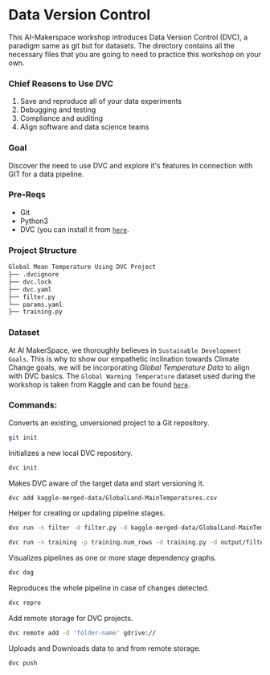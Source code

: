 # Data Version Control
This AI-Makerspace workshop introduces Data Version Control (DVC), a paradigm same as git but for datasets. The directory contains all the necessary files that you are going to need to practice this workshop on your own. 

### Chief Reasons to Use DVC

<ol>
  <li>Save and reproduce all of your data experiments</li>
  <li>Debugging and testing</li>
  <li>Compliance and auditing</li>
  <li>Align software and data science teams</li>
</ol>

### Goal
Discover the need to use DVC and explore it's features in connection with GIT for a data pipeline.  


### Pre-Reqs
- Git
- Python3
- DVC (you can install it from <a href='https://dvc.org/doc/install'>`here`</a>.

### Project Structure
```bash
Global Mean Temperature Using DVC Project
├── .dvcignore 
├── dvc.lock
├── dvc.yaml
├── filter.py
└── params.yaml
├── training.py
```

### Dataset
At AI MakerSpace, we thoroughly believes in `Sustainable Development Goals`. This is why to show our empathetic inclination towards Climate Change goals, we will be incorporating *Global Temperature Data* to align with DVC basics.
The `Global Warming Temperature` dataset used during the workshop is taken from Kaggle and can be found <a href='https://www.kaggle.com/datasets/sudalairajkumar/daily-temperature-of-major-cities'>`here`</a>.


### Commands:

Converts an existing, unversioned project to a Git repository.
```bash 
git init 
```
Initializes a new local DVC repository.
 ```bash 
dvc init
```
Makes DVC aware of the target data and start versioning it.
 ```bash 
dvc add kaggle-merged-data/GlobalLand-MainTemperatures.csv
```
Helper for creating or updating pipeline stages.
```bash 
dvc run -n filter -d filter.py -d kaggle-merged-data/GlobalLand-MainTemperatures.csv -p filter.value -o output/filter python filter.py
```

```bash 
dvc run -n training -p training.num_rows -d training.py -d output/filter -d kaggle-merged-data/GlobalLand-MainTemperatures.csv -o output/training python training.py output/filter
```

Visualizes pipelines as one or more stage dependency graphs.
 ```bash
dvc dag
```
Reproduces the whole pipeline in case of changes detected.
 ```bash
dvc repro
```
Add remote storage for DVC projects.
 ```bash
dvc remote add -d 'folder-name' gdrive://
```
Uploads and Downloads data to and from remote storage.
 ```bash
dvc push
```
